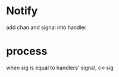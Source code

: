 # Notify

add chan and signal into handler   

# process 

when sig is equal to handlers' signal, c<-sig 

